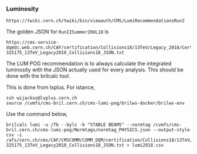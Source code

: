 ### Luminosity
```
https://twiki.cern.ch/twiki/bin/viewauth/CMS/LumiRecommendationsRun2
```
The golden JSON for `RunIISummer20UL18` is
```
https://cms-service-dqmdc.web.cern.ch/CAF/certification/Collisions18/13TeV/Legacy_2018/Cert_314472-325175_13TeV_Legacy2018_Collisions18_JSON.txt
```

The LUM POG recommendation is to always calculate the integrated luminosity with the JSON actually used for every analysis. This should be done with the brilcalc tool.

This is done from lxplus. For istance,
```
ssh wijackso@lxplus.cern.ch
source /cvmfs/cms-bril.cern.ch/cms-lumi-pog/brilws-docker/brilws-env
```

Use the command below,
```
brilcalc lumi -u /fb --byls -b "STABLE BEAMS" --normtag /cvmfs/cms-bril.cern.ch/cms-lumi-pog/Normtags/normtag_PHYSICS.json --output-style csv -i /afs/cern.ch/cms/CAF/CMSCOMM/COMM_DQM/certification/Collisions18/13TeV/Legacy_2018/Cert_314472-325175_13TeV_Legacy2018_Collisions18_JSON.txt > lumi2018.csv
```
